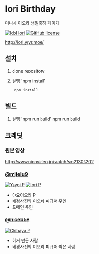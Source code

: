 # Iori Birthday
미나세 이오리 생일축하 페이지

[![Idol Iori](https://img.shields.io/badge/Idol-Iori-f19ec2.svg?maxAge=2592000?style=flat)](http://iori.yryr.moe)
[![GitHub license](https://img.shields.io/badge/license-MIT-blue.svg)](https://raw.githubusercontent.com/MIJELU/iori_birthday/gh-pages/LICENSE)

http://iori.yryr.moe/

## 설치
1. clone repository
2. 실행 'npm install'

        npm install

## 빌드
1. 실행 'npm run build'
        npm run build


## 크레딧

### 원본 영상
http://www.nicovideo.jp/watch/sm21303202

### [@mijelu9](https://twitter.com/mijelu9)
[![Yayoi P](https://img.shields.io/badge/Producer%20of-Yayoi-f39938.svg?maxAge=2592000?style=flat)](http://yryr.moe)
[![Iori P](https://img.shields.io/badge/Producer%20of-Iori-f19ec2.svg?maxAge=2592000?style=flat)](http://yryr.moe)
* 야요이오리 P
* 배경사진의 이오리 피규어 주인
* 도메인 주인

### [@niceb5y](https://twitter.com/niceb5y)
[![Chihaya P](https://img.shields.io/badge/Producer%20of-Chihaya-0075c1.svg?maxAge=2592000?style=flat)](http://niceb5y.net)
* 이거 만든 사람
* 배경사진의 이오리 피규어 찍은 사람
